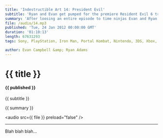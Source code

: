 ```yaml
---
title: 'Indestructible Art 14: President Evil'
subtitle: 'Ryan and Evan get pumped for the premiere Resident Evil 6 trailer, talk swiftly about the new DC logo, and make some BOLD PREDICTIONS for 2011'
summary: 'After loosing an entire episode to time ninjas Evan and Ryan are back with a vengeance. This week the dynamic duo rush through a blinding flurry of comic and game news to get down to brass tacks. What makes a realistic sports game? How can Iron Man fight Magneto and expect to win? Lastly, why does the Resident Evil 6 logo look like a giraffe looking backwards?'
file: /audio/14.mp3
published: 'Tue, 24 Jan 2012 00:00:00 GMT'
duration: '01:10:13'
length: 67631293
tags: Sony, PlayStation, Iron Man, Portal Kombat, Nintendo, 3DS, Xbox, 360, Portal 2, PS3, Epic, Capcom, Valve, Video Games, Comics, Marvel, DC, ESA, SOPA, PIPA, X-Men, Avengers, Charlie Adlard, Vita, Resident Evil, Green Lantern, Indestructible Art

author: Evan Campbell &amp; Ryan Adams
---
```


# {{ title }}

#### {{ published }}

{{ subtitle }}

{{ summary }}

<audio src={{ file }} preload="false" />
- - -

Blah blah blah...

